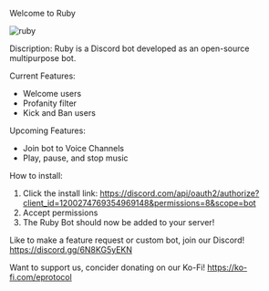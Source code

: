 Welcome to Ruby


![ruby](https://github.com/ard37880/Ruby/assets/34947107/d7d584de-f10a-4fd7-b240-d36ba9050247)

Discription:
Ruby is a Discord bot developed as an open-source multipurpose bot.

Current Features:
- Welcome users
- Profanity filter
- Kick and Ban users

Upcoming Features:
- Join bot to Voice Channels
- Play, pause, and stop music

How to install:
1. Click the install link: https://discord.com/api/oauth2/authorize?client_id=1200274769354969148&permissions=8&scope=bot
2. Accept permissions 
3. The Ruby Bot should now be added to your server!

Like to make a feature request or custom bot, join our Discord! 
https://discord.gg/6N8KG5yEKN

Want to support us, concider donating on our Ko-Fi!
https://ko-fi.com/eprotocol
